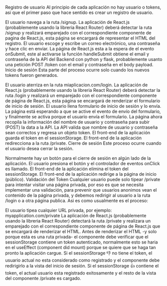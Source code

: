 Registro de usuario
Al principio de cada aplicación no hay usuario o tokens, asi que el primer paso que hace sentido es crear un registro de usuario.

El usuario navega a la ruta /signup.
La aplicación de React.js (probablemente usando la libreria React Router) deberá detectar la ruta /signup y realizará emparejado con el correspondiente componente de pagina de React.js, esta página se encargará de representar el HTML del registro.
El usuario escoge y escribe un correo electrónico, una contraseña y hace clic en enviar.
La página de React.js esta a la espera de el evento onSubmit, este al activarse la función handleSubmit obtiene el email y contraseña de la API del Backend con python y flask, probablemente usanto una petición POST /token con el email y contraseña en el body payload.
Inicio de sesión
Esta parte del proceso ocurre solo cuando los nuevos tokens fueron generados.

El usuario aterriza en la ruta miaplicacion.com/login.
La aplicación de React.js (probablemente usando la libreria React Router) deberá detectar la ruta /login y realizará un emparejado con el correspondiente componente de página de React.js, esta página se encargará de renderizar el formulario de inicio de sesión.
El usuario llena formulario de inicio de sesión y lo envía.
La página está esperando a que se active el evento de envío del formulario, y finalmente se activa porque el usuario envía el formulario.
La página ahora recopila la información del nombre de usuario y contraseña para subir (POST) la data a la API.
La API valida que nombre de usuario y contraseña sean correctos y regresa un objeto token.
El front-end de la aplicación guarda el token en el sessionStorage.
El front-end de la aplicación redirecciona a la ruta /private.
Cierre de sesión
Este proceso ocurre cuando el usuario desea cerrar la sesión.

Normalmente hay un botón para el cierre de sesión en algún lado de la aplicación.
El usuario presiona el botón y el controlador de eventos onClick es llamado.
El front-end de la aplicación elimina el token del sessionStorage.
El front-end de la aplicación redirige a la página de inicio (público).
Validación del Token
Cualquier usuario puede solo tipear /private para intentar visitar una página privada, por eso es que se necesita implementar una validación, para prevenir que usuarios anonimos vean el contenido de la página privada, y debemos redirigir al usuario a la ruta /login o a otra página publica. Asi es como usualmente es el proceso:

El usuario tipea cualquier URL privada, por ejemplo: myapplication.com/private
La aplicación de React.js (probablemente usando la libreria React Router) detectará la ruta /private y realizara un emparejado con el correspondiente componente de página de React.js que se encargará de renderizar el HTML.
Antes de renderizar el HTML -y solo porque esta es una ruta privada- el componente debe verificar que el sessionStorage contiene un token autenticado, normalmente esto se haria en el useEffect (component did mount) porque se quiere que se haga tan pronto la aplicación cargue.
Si el sessionStorage 👎 no tiene el token, el usuario actual no esta considerado como registrado y el componente debe redirigirlo a la vista del inicio de sesión.
Si el sessionStorage 👍 contiene el token, el actual usuario esta registrado exitosamente y el resto de la vista del componente /private es cargado.

